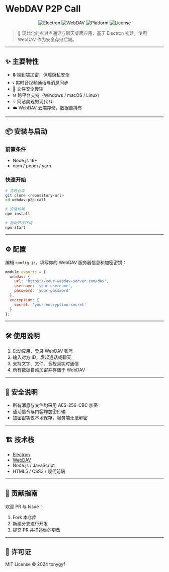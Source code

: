 # WebDAV P2P Call

<p align="center">
  <img src="https://img.shields.io/badge/Electron-%5E28.2.0-blue?logo=electron" alt="Electron">
  <img src="https://img.shields.io/badge/WebDAV-Storage-green?logo=webdav" alt="WebDAV">
  <img src="https://img.shields.io/badge/Platform-Windows%20%7C%20Mac%20%7C%20Linux-lightgrey" alt="Platform">
  <img src="https://img.shields.io/badge/License-MIT-yellow" alt="License">
</p>

> 🚀 现代化的点对点通话与聊天桌面应用，基于 Electron 构建，使用 WebDAV 作为安全存储后端。

---

## ✨ 主要特性

- 🔒 端到端加密，保障隐私安全
- 📞 实时音视频通话与消息同步
- 📎 文件安全传输
- 🌐 跨平台支持（Windows / macOS / Linux）
- 💡 简洁美观的现代 UI
- ☁️ WebDAV 云端存储，数据自持有

---

## 📦 安装与启动

### 前置条件
- Node.js 16+  
- npm / pnpm / yarn

### 快速开始

```bash
# 克隆仓库
git clone <repository-url>
cd webdav-p2p-call

# 安装依赖
npm install

# 启动开发环境
npm start
```

---

## ⚙️ 配置

编辑 `config.js`，填写你的 WebDAV 服务器信息和加密密钥：

```js
module.exports = {
  webdav: {
    url: 'https://your-webdav-server.com/dav',
    username: 'your-username',
    password: 'your-password'
  },
  encryption: {
    secret: 'your-encryption-secret'
  }
};
```

---

## 🛠️ 使用说明

1. 启动应用，登录 WebDAV 账号
2. 输入对方 ID，发起通话或聊天
3. 支持文字、文件、音视频实时通信
4. 所有数据自动加密并存储于 WebDAV

---

## 🔐 安全说明

- 所有消息与文件均采用 AES-256-CBC 加密
- 通话信令与内容均加密传输
- 加密密钥仅本地保存，服务端无法解密

---

## 🏗️ 技术栈

- [Electron](https://www.electronjs.org/)
- [WebDAV](https://github.com/perry-mitchell/webdav-client)
- Node.js / JavaScript
- HTML5 / CSS3 / 现代前端

---

## 🤝 贡献指南

欢迎 PR 与 Issue！
1. Fork 本仓库
2. 新建分支进行开发
3. 提交 PR 并描述你的更改

---

## 📄 许可证

MIT License © 2024 tonygyf
